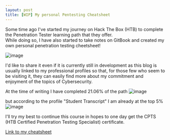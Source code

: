 ```yaml
---
layout: post
title: [WIP] My personal Pentesting Cheatsheet
---
```


Some time ago I've started my journey on Hack The Box (HTB) to complete the Penetration Tester learning path that they offer.  
While doing so, I have also started to take notes on GitBook and created my own personal penetration testing cheetsheet!

![image](https://github.com/user-attachments/assets/e4a6a05b-5e55-4530-bf13-d74242832d57)


I'd like to share it even if it is currently still in development as this blog is usually linked to my professional profiles so that, for those few who seem to be visiting it, they can easily find more about my commitment and enjoyment of the topics of Cybersecurity.

At the time of writing I have completed 21.06% of the path
![image](https://github.com/user-attachments/assets/0930e202-0454-4c7a-a1e3-19863d175951)

but according to the profile "Student Transcript" I am already at the top 5%
![image](https://github.com/user-attachments/assets/bbf5cf8f-cedb-40a2-8203-ded785f8d203)

I'll try my best to continue this course in hopes to one day get the CPTS (HTB Certified Penetration Testing Specialist) certificate.

[Link to my cheatsheet](https://docs.rtlcopymemory.com/)
